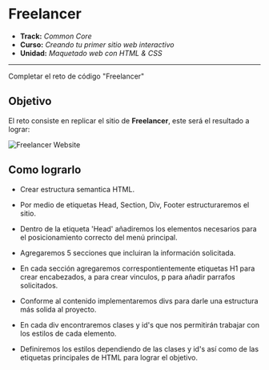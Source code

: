 # Freelancer

* **Track:** _Common Core_
* **Curso:** _Creando tu primer sitio web interactivo_
* **Unidad:** _Maquetado web con HTML & CSS_

***

Completar el reto de código "Freelancer"

## Objetivo

El reto consiste en replicar el sitio de **Freelancer**, este será el resultado
a lograr:

![Freelancer Website](docs/fullpage.png)

## Como lograrlo

* Crear estructura semantica HTML.

* Por medio de etiquetas Head, Section, Div, Footer estructuraremos el sitio.

* Dentro de la etiqueta 'Head' añadiremos los elementos necesarios para el posicionamiento correcto del menú principal.

* Agregaremos 5 secciones que incluiran la información solicitada.

* En cada sección agregaremos correspontientemente etiquetas H1 para crear encabezados, a para crear vinculos, p para añadir parrafos solicitados.

* Conforme al contenido implementaremos divs para darle una estructura más solida al proyecto.

* En cada div encontraremos clases y id's que nos permitirán trabajar con los estilos de cada elemento.

* Definiremos los estilos dependiendo de las clases y id's así como de las etiquetas principales de HTML para lograr el objetivo.
